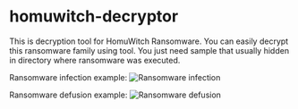 # homuwitch-decryptor

This is decryption tool for HomuWitch Ransomware.
You can easily decrypt this ransomware family using tool. You just need sample that usually hidden in directory where ransomware was executed.

Ransomware infection example:
![Ransomware infection](assets/malwaring.gif)

Ransomware defusion example:
![Ransomware defusion](assets/defusing.gif)
